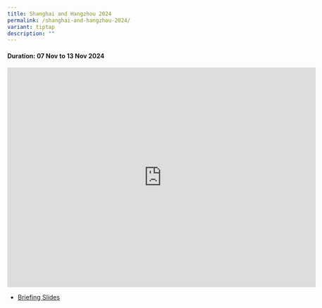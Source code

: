 ```yaml
---
title: Shanghai and Hangzhou 2024
permalink: /shanghai-and-hangzhou-2024/
variant: tiptap
description: ""
---
```

<h4>Duration: 07 Nov to 13 Nov 2024</h4>
<div class="iframe-wrapper">
<iframe height="500" width="700" allowfullscreen="true" frameborder="0" src="https://docs.google.com/presentation/d/e/2PACX-1vQDVlLJ6RZcbo6x64OMFPQMmXzhpuRiai_0jE60N4simdy3biqRYhU5S9IDzVHOSbdQrfnPSc1gcrZp/embed?start=true&amp;loop=true&amp;delayms=3000"></iframe>
</div>
<p></p>
<ul data-tight="true" class="tight">
<li>
<p><a href="/files/YSS Goes Global/2024_YSS_China_Cultural_Immersion_Programme_Briefing_Slides.pdf" rel="noopener noreferrer nofollow" target="_blank">Briefing Slides</a>
</p>
</li>
</ul>
<p></p>